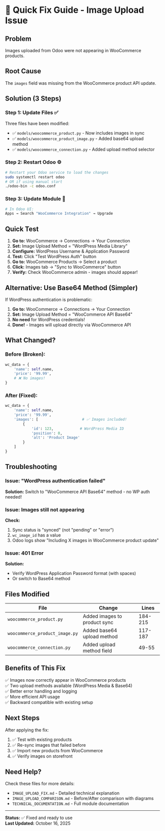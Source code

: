 # 🚀 Quick Fix Guide - Image Upload Issue

## Problem
Images uploaded from Odoo were not appearing in WooCommerce products.

## Root Cause
The `images` field was missing from the WooCommerce product API update.

## Solution (3 Steps)

### Step 1: Update Files ✅
Three files have been modified:
- ✅ `models/woocommerce_product.py` - Now includes images in sync
- ✅ `models/woocommerce_product_image.py` - Added base64 upload method
- ✅ `models/woocommerce_connection.py` - Added upload method selector

### Step 2: Restart Odoo ⚙️
```bash
# Restart your Odoo service to load the changes
sudo systemctl restart odoo
# OR if using manual start
./odoo-bin -c odoo.conf
```

### Step 3: Update Module 🔄
```bash
# In Odoo UI:
Apps → Search "WooCommerce Integration" → Upgrade
```

## Quick Test

1. **Go to:** WooCommerce → Connections → Your Connection
2. **Set:** Image Upload Method = "WordPress Media Library"
3. **Configure:** WordPress Username & Application Password
4. **Test:** Click "Test WordPress Auth" button
5. **Go to:** WooCommerce Products → Select a product
6. **Click:** Images tab → "Sync to WooCommerce" button
7. **Verify:** Check WooCommerce admin - images should appear!

## Alternative: Use Base64 Method (Simpler)

If WordPress authentication is problematic:

1. **Go to:** WooCommerce → Connections → Your Connection
2. **Set:** Image Upload Method = "WooCommerce API Base64"
3. **No need** for WordPress credentials!
4. **Done!** - Images will upload directly via WooCommerce API

## What Changed?

### Before (Broken):
```python
wc_data = {
    'name': self.name,
    'price': '99.99',
    # ❌ No images!
}
```

### After (Fixed):
```python
wc_data = {
    'name': self.name,
    'price': '99.99',
    'images': [                    # ✅ Images included!
        {
            'id': 123,            # WordPress Media ID
            'position': 0,
            'alt': 'Product Image'
        }
    ]
}
```

## Troubleshooting

### Issue: "WordPress authentication failed"
**Solution:** Switch to "WooCommerce API Base64" method - no WP auth needed!

### Issue: Images still not appearing
**Check:**
1. Sync status is "synced" (not "pending" or "error")
2. `wc_image_id` has a value
3. Odoo logs show "Including X images in WooCommerce product update"

### Issue: 401 Error
**Solution:** 
- Verify WordPress Application Password format (with spaces)
- Or switch to Base64 method

## Files Modified

| File | Change | Lines |
|------|--------|-------|
| `woocommerce_product.py` | Added images to product sync | 184-215 |
| `woocommerce_product_image.py` | Added base64 upload method | 117-187 |
| `woocommerce_connection.py` | Added upload method field | 49-55 |

## Benefits of This Fix

✅ Images now correctly appear in WooCommerce products  
✅ Two upload methods available (WordPress Media & Base64)  
✅ Better error handling and logging  
✅ More efficient API usage  
✅ Backward compatible with existing setup  

## Next Steps

After applying the fix:

1. ✅ Test with existing products
2. ✅ Re-sync images that failed before
3. ✅ Import new products from WooCommerce
4. ✅ Verify images on storefront

## Need Help?

Check these files for more details:
- `IMAGE_UPLOAD_FIX.md` - Detailed technical explanation
- `IMAGE_UPLOAD_COMPARISON.md` - Before/After comparison with diagrams
- `TECHNICAL_DOCUMENTATION.md` - Full module documentation

---

**Status:** ✅ Fixed and ready to use  
**Last Updated:** October 16, 2025



